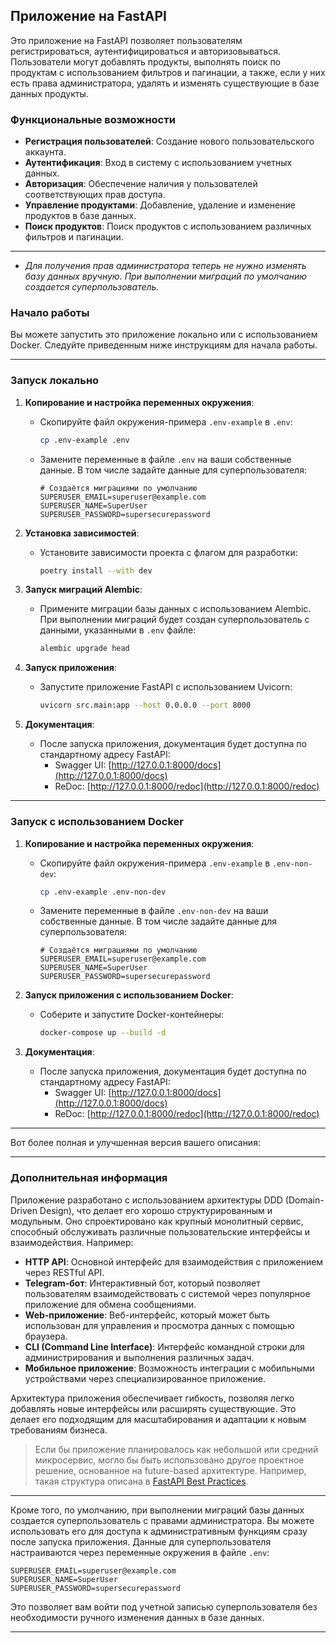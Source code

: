 ## Приложение на FastAPI

Это приложение на FastAPI позволяет пользователям регистрироваться, аутентифицироваться и авторизовываться. Пользователи могут добавлять продукты, выполнять поиск по продуктам с использованием фильтров и пагинации, а также, если у них есть права администратора, удалять и изменять существующие в базе данных продукты.

### Функциональные возможности

- **Регистрация пользователей**: Создание нового пользовательского аккаунта.
- **Аутентификация**: Вход в систему с использованием учетных данных.
- **Авторизация**: Обеспечение наличия у пользователей соответствующих прав доступа.
- **Управление продуктами**: Добавление, удаление и изменение продуктов в базе данных.
- **Поиск продуктов**: Поиск продуктов с использованием различных фильтров и пагинации.

---

- *Для получения прав администратора теперь не нужно изменять базу данных вручную. При выполнении миграций по умолчанию создается суперпользователь.*

### Начало работы

Вы можете запустить это приложение локально или с использованием Docker. Следуйте приведенным ниже инструкциям для начала работы.

---

### Запуск локально

1. **Копирование и настройка переменных окружения**:
   - Скопируйте файл окружения-примера `.env-example` в `.env`:
     ```bash
     cp .env-example .env
     ```
   - Замените переменные в файле `.env` на ваши собственные данные. В том числе задайте данные для суперпользователя:
     ```env
     # Создаётся миграциями по умолчанию
     SUPERUSER_EMAIL=superuser@example.com
     SUPERUSER_NAME=SuperUser
     SUPERUSER_PASSWORD=supersecurepassword
     ```

2. **Установка зависимостей**:
   - Установите зависимости проекта с флагом для разработки:
     ```bash
     poetry install --with dev
     ```

3. **Запуск миграций Alembic**:
   - Примените миграции базы данных с использованием Alembic. При выполнении миграций будет создан суперпользователь с данными, указанными в `.env` файле:
     ```bash
     alembic upgrade head
     ```

4. **Запуск приложения**:
   - Запустите приложение FastAPI с использованием Uvicorn:
     ```bash
     uvicorn src.main:app --host 0.0.0.0 --port 8000
     ```

5. **Документация**:
   - После запуска приложения, документация будет доступна по стандартному адресу FastAPI:
     - Swagger UI: [http://127.0.0.1:8000/docs](http://127.0.0.1:8000/docs)
     - ReDoc: [http://127.0.0.1:8000/redoc](http://127.0.0.1:8000/redoc)

---

### Запуск с использованием Docker

1. **Копирование и настройка переменных окружения**:
   - Скопируйте файл окружения-примера `.env-example` в `.env-non-dev`:
     ```bash
     cp .env-example .env-non-dev
     ```
   - Замените переменные в файле `.env-non-dev` на ваши собственные данные. В том числе задайте данные для суперпользователя:
     ```env
     # Создаётся миграциями по умолчанию
     SUPERUSER_EMAIL=superuser@example.com
     SUPERUSER_NAME=SuperUser
     SUPERUSER_PASSWORD=supersecurepassword
     ```

2. **Запуск приложения с использованием Docker**:
   - Соберите и запустите Docker-контейнеры:
     ```bash
     docker-compose up --build -d
     ```

3. **Документация**:
   - После запуска приложения, документация будет доступна по стандартному адресу FastAPI:
     - Swagger UI: [http://127.0.0.1:8000/docs](http://127.0.0.1:8000/docs)
     - ReDoc: [http://127.0.0.1:8000/redoc](http://127.0.0.1:8000/redoc)

---

Вот более полная и улучшенная версия вашего описания:

---

### Дополнительная информация

Приложение разработано с использованием архитектуры DDD (Domain-Driven Design), что делает его хорошо структурированным и модульным. Оно спроектировано как крупный монолитный сервис, способный обслуживать различные пользовательские интерфейсы и взаимодействия. Например:

- **HTTP API**: Основной интерфейс для взаимодействия с приложением через RESTful API.
- **Telegram-бот**: Интерактивный бот, который позволяет пользователям взаимодействовать с системой через популярное приложение для обмена сообщениями.
- **Web-приложение**: Веб-интерфейс, который может быть использован для управления и просмотра данных с помощью браузера.
- **CLI (Command Line Interface)**: Интерфейс командной строки для администрирования и выполнения различных задач.
- **Мобильное приложение**: Возможность интеграции с мобильными устройствами через специализированное приложение.

Архитектура приложения обеспечивает гибкость, позволяя легко добавлять новые интерфейсы или расширять существующие. Это делает его подходящим для масштабирования и адаптации к новым требованиям бизнеса.

> Если бы приложение планировалось как небольшой или средний микросервис, могло бы быть использовано другое проектное решение, основанное на future-based архитектуре. Например, такая структура описана в [FastAPI Best Practices](https://github.com/zhanymkanov/fastapi-best-practices?tab=readme-ov-file#project-structure).
---
Кроме того, по умолчанию, при выполнении миграций базы данных создается суперпользователь с правами администратора. Вы можете использовать его для доступа к административным функциям сразу после запуска приложения. Данные для суперпользователя настраиваются через переменные окружения в файле `.env`:

```plaintext
SUPERUSER_EMAIL=superuser@example.com
SUPERUSER_NAME=SuperUser
SUPERUSER_PASSWORD=supersecurepassword
```

Это позволяет вам войти под учетной записью суперпользователя без необходимости ручного изменения данных в базе данных.

---
